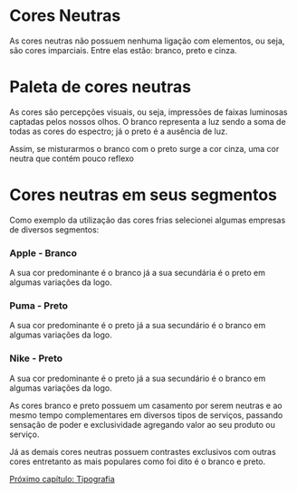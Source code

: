 # Cores Neutras

As cores neutras não possuem nenhuma ligação com elementos, ou seja, são cores imparciais. Entre elas estão: branco, preto e cinza. 

# Paleta de cores neutras 

As cores são percepções visuais, ou seja, impressões de faixas luminosas captadas pelos nossos olhos. O branco representa a luz sendo a soma de todas as cores do espectro; já o preto é a ausência de luz.

Assim, se misturarmos o branco com o preto surge a cor cinza, uma cor neutra que contém pouco reflexo
# Cores neutras em seus segmentos 

Como exemplo da utilização das cores frias selecionei algumas empresas de diversos segmentos: 

### Apple - Branco

A sua cor predominante é o branco já a sua secundária é o preto em algumas variações da logo.

### Puma - Preto 

A sua cor predominante é o preto já a sua secundário é o branco em algumas variações da logo.

### Nike - Preto 

A sua cor predominante é o preto já a sua secundário é o branco em algumas variações da logo.

As cores branco e preto possuem um casamento por serem neutras e ao mesmo tempo complementares em diversos tipos de serviços, passando sensação de poder e exclusividade agregando valor ao seu produto ou serviço. 

Já as demais cores neutras possuem contrastes exclusivos com outras cores entretanto as mais populares como foi dito é o branco e preto.

[Próximo capítulo: Tipografia](../11-Tipografia/Tipografia.md)